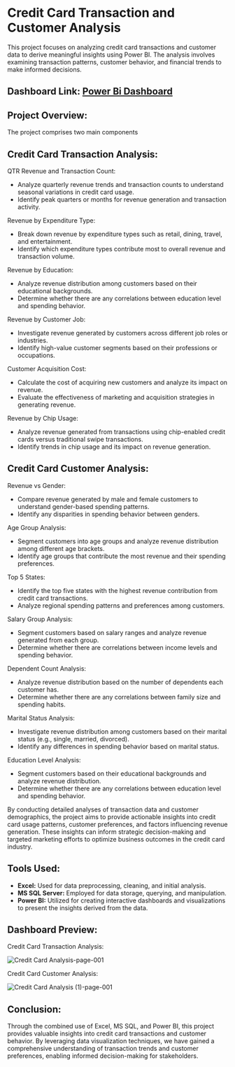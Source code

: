 
# Credit Card Transaction and Customer Analysis


This project focuses on analyzing credit card transactions and customer data to derive meaningful insights using Power BI. The analysis involves examining transaction patterns, customer behavior, and financial trends to make informed decisions.

## Dashboard Link: [Power Bi Dashboard](https://app.powerbi.com/view?r=eyJrIjoiZDA2NjkyNDctNmYzYS00Y2Q2LTg1YTgtODhmODlhMWFmNzMzIiwidCI6ImRmODY3OWNkLWE4MGUtNDVkOC05OWFjLWM4M2VkN2ZmOTVhMCJ9)
## Project Overview:

The project comprises two main components

## Credit Card Transaction Analysis:

QTR Revenue and Transaction Count:
- Analyze quarterly revenue trends and transaction counts to understand seasonal variations in credit card usage.
- Identify peak quarters or months for revenue generation and transaction activity.

Revenue by Expenditure Type:
- Break down revenue by expenditure types such as retail, dining, travel, and entertainment.
- Identify which expenditure types contribute most to overall revenue and transaction volume.

Revenue by Education:
- Analyze revenue distribution among customers based on their educational backgrounds.
- Determine whether there are any correlations between education level and spending behavior.

Revenue by Customer Job:
- Investigate revenue generated by customers across different job roles or industries.
- Identify high-value customer segments based on their professions or occupations.

Customer Acquisition Cost:
- Calculate the cost of acquiring new customers and analyze its impact on revenue.
- Evaluate the effectiveness of marketing and acquisition strategies in generating revenue.

Revenue by Chip Usage:
- Analyze revenue generated from transactions using chip-enabled credit cards versus traditional swipe transactions.
- Identify trends in chip usage and its impact on revenue generation.

## Credit Card Customer Analysis:

Revenue vs Gender:
- Compare revenue generated by male and female customers to understand gender-based spending patterns.
- Identify any disparities in spending behavior between genders.

Age Group Analysis:
- Segment customers into age groups and analyze revenue distribution among different age brackets.
- Identify age groups that contribute the most revenue and their spending preferences.

Top 5 States:
- Identify the top five states with the highest revenue contribution from credit card transactions.
- Analyze regional spending patterns and preferences among customers.

Salary Group Analysis:
- Segment customers based on salary ranges and analyze revenue generated from each group.
- Determine whether there are correlations between income levels and spending behavior.

Dependent Count Analysis:
- Analyze revenue distribution based on the number of dependents each customer has.
- Determine whether there are any correlations between family size and spending habits.

Marital Status Analysis:
- Investigate revenue distribution among customers based on their marital status (e.g., single, married, divorced).
- Identify any differences in spending behavior based on marital status.

Education Level Analysis:
- Segment customers based on their educational backgrounds and analyze revenue distribution.
- Determine whether there are any correlations between education level and spending behavior.

By conducting detailed analyses of transaction data and customer demographics, the project aims to provide actionable insights into credit card usage patterns, customer preferences, and factors influencing revenue generation. These insights can inform strategic decision-making and targeted marketing efforts to optimize business outcomes in the credit card industry.



## Tools Used: 
 

* **Excel:** Used for data preprocessing, cleaning, and initial analysis.
* **MS SQL Server:** Employed for data storage, querying, and manipulation.
* **Power BI:** Utilized for creating interactive dashboards and visualizations to present the insights derived from the data.

## Dashboard Preview:

Credit Card Transaction Analysis: 

![Credit Card Analysis-page-001](https://github.com/antonyaruns/Credit-Card-Transaction-and-Customer-Analysis/assets/125898266/3c986565-8430-463b-a181-cac1f4cbfaf5)

Credit Card Customer Analysis: 

![Credit Card Analysis (1)-page-001](https://github.com/antonyaruns/Credit-Card-Transaction-and-Customer-Analysis/assets/125898266/9b2b164a-ca13-416f-be41-4334dcd6f548)

## Conclusion:

Through the combined use of Excel, MS SQL, and Power BI, this project provides valuable insights into credit card transactions and customer behavior. By leveraging data visualization techniques, we have gained a comprehensive understanding of transaction trends and customer preferences, enabling informed decision-making for stakeholders.